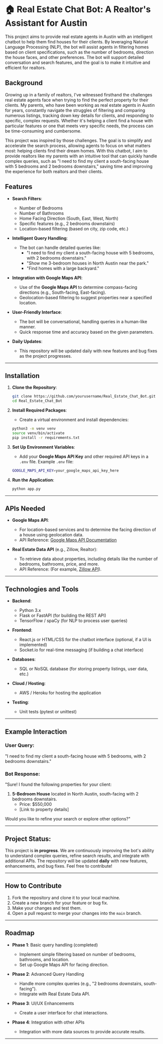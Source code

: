 # 🏠 Real Estate Chat Bot: A Realtor's Assistant for Austin

This project aims to provide real estate agents in Austin with an intelligent chatbot to help them find houses for their clients. By leveraging Natural Language Processing (NLP), the bot will assist agents in filtering homes based on client specifications, such as the number of bedrooms, direction the house faces, and other preferences. The bot will support detailed conversation and search features, and the goal is to make it intuitive and efficient for realtors.

## Background

Growing up in a family of realtors, I've witnessed firsthand the challenges real estate agents face when trying to find the perfect property for their clients. My parents, who have been working as real estate agents in Austin for years, constantly navigate the struggles of filtering and comparing numerous listings, tracking down key details for clients, and responding to specific, complex requests. Whether it's helping a client find a house with particular features or one that meets very specific needs, the process can be time-consuming and cumbersome. 

This project was inspired by those challenges. The goal is to simplify and accelerate the search process, allowing agents to focus on what matters most: helping clients find their dream homes. With this chatbot, I aim to provide realtors like my parents with an intuitive tool that can quickly handle complex queries, such as "I need to find my client a south-facing house with 5 bedrooms and 2 bedrooms downstairs," saving time and improving the experience for both realtors and their clients.


## Features

- **Search Filters**: 
    - Number of Bedrooms
    - Number of Bathrooms
    - Home Facing Direction (South, East, West, North)
    - Specific features (e.g., 2 bedrooms downstairs)
    - Location-based filtering (based on city, zip code, etc.)

- **Intelligent Query Handling**: 
    - The bot can handle detailed queries like:
        - "I need to find my client a south-facing house with 5 bedrooms, with 2 bedrooms downstairs."
        - "Show me 3-bedroom houses in North Austin near the park."
        - "Find homes with a large backyard."
    
- **Integration with Google Maps API**:
    - Use of the **Google Maps API** to determine compass-facing directions (e.g., South-facing, East-facing).
    - Geolocation-based filtering to suggest properties near a specified location.

- **User-Friendly Interface**:
    - The bot will be conversational, handling queries in a human-like manner.
    - Quick response time and accuracy based on the given parameters.

- **Daily Updates**: 
    - This repository will be updated daily with new features and bug fixes as the project progresses.

---

## Installation

1. **Clone the Repository**:
    ```bash
    git clone https://github.com/yourusername/Real_Estate_Chat_Bot.git
    cd Real_Estate_Chat_Bot
    ```

2. **Install Required Packages**:
    - Create a virtual environment and install dependencies:
    ```bash
    python3 -m venv venv
    source venv/bin/activate
    pip install -r requirements.txt
    ```

3. **Set Up Environment Variables**:
    - Add your **Google Maps API Key** and other required API keys in a `.env` file.
    Example `.env` file:
    ```bash
    GOOGLE_MAPS_API_KEY=your_google_maps_api_key_here
    ```

4. **Run the Application**:
    ```bash
    python app.py
    ```

---

## APIs Needed

- **Google Maps API**: 
    - For location-based services and to determine the facing direction of a house using geolocation data.
    - API Reference: [Google Maps API Documentation](https://developers.google.com/maps/documentation)
  
- **Real Estate Data API** (e.g., Zillow, Realtor):
    - To retrieve data about properties, including details like the number of bedrooms, bathrooms, price, and more.
    - API Reference: (For example, [Zillow API](https://www.zillow.com/howto/api/APIOverview.htm)).

---

## Technologies and Tools

- **Backend**:
    - Python 3.x
    - Flask or FastAPI (for building the REST API)
    - TensorFlow / spaCy (for NLP to process user queries)

- **Frontend**:
    - React.js or HTML/CSS for the chatbot interface (optional, if a UI is implemented)
    - Socket.io for real-time messaging (if building a chat interface)
    
- **Databases**:
    - SQL or NoSQL database (for storing property listings, user data, etc.)

- **Cloud / Hosting**:
    - AWS / Heroku for hosting the application

- **Testing**:
    - Unit tests (pytest or unittest)

---

## Example Interaction

### User Query:
"I need to find my client a south-facing house with 5 bedrooms, with 2 bedrooms downstairs."

### Bot Response:
"Sure! I found the following properties for your client:  
1. **5-Bedroom House** located in North Austin, south-facing with 2 bedrooms downstairs.  
   - Price: $550,000  
   - [Link to property details]  

Would you like to refine your search or explore other options?"

---

## Project Status:

This project is **in progress**. We are continuously improving the bot's ability to understand complex queries, refine search results, and integrate with additional APIs. The repository will be updated **daily** with new features, enhancements, and bug fixes. Feel free to contribute!

---

## How to Contribute

1. Fork the repository and clone it to your local machine.
2. Create a new branch for your feature or bug fix.
3. Make your changes and test them.
4. Open a pull request to merge your changes into the `main` branch.

---

## Roadmap

- **Phase 1**: Basic query handling (completed)
    - Implement simple filtering based on number of bedrooms, bathrooms, and location.
    - Set up Google Maps API for facing direction.

- **Phase 2**: Advanced Query Handling
    - Handle more complex queries (e.g., "2 bedrooms downstairs, south-facing").
    - Integrate with Real Estate Data API.

- **Phase 3**: UI/UX Enhancements
    - Create a user interface for chat interactions.

- **Phase 4**: Integration with other APIs
    - Integration with more data sources to provide accurate results.

---
